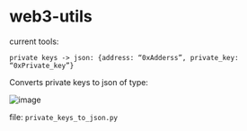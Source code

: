 # web3-utils

current tools:


`private keys -> json: {address: “0xAdderss”, private_key: “0xPrivate_key”}`

Converts private keys to json of type:

![image](https://github.com/user-attachments/assets/d85685b8-fad7-49c5-ae58-940c2437b4b7)

file: `private_keys_to_json.py`
